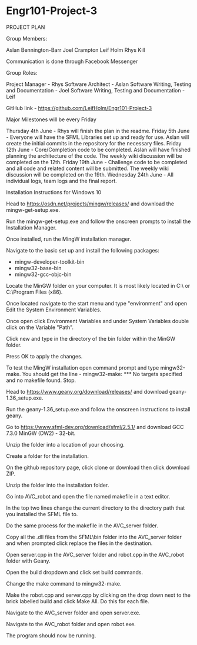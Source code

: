 # Engr101-Project-3

PROJECT PLAN

Group Members:

Aslan Bennington-Barr
Joel Crampton
Leif Holm
Rhys Kill

Communication is done through Facebook Messenger

Group Roles:

Project Manager - Rhys
Software Architect - Aslan
Software Writing, Testing and Documentation - Joel
Software Writing, Testing and Documentation - Leif

GitHub link - https://github.com/LeifHolm/Engr101-Project-3

Major Milestones will be every Friday

Thursday 4th June - Rhys will finish the plan in the readme.
Friday 5th June - Everyone will have the SFML Libraries set up and ready for use. Aslan will create the initial commits in the repository for the necessary files.
Friday 12th June - Core/Completion code to be completed. Aslan will have finished planning the architecture of the code. The weekly wiki discussion will be completed on the 12th.
Friday 19th June - Challenge code to be completed and all code and related content will be submitted. The weekly wiki discussion will be completed on the 19th.
Wednesday 24th June - All individual logs, team logs and the final report.

Installation Instructions for Windows 10

Head to https://osdn.net/projects/mingw/releases/ and download the mingw-get-setup.exe.

Run the mingw-get-setup.exe and follow the onscreen prompts to install the Installation Manager.

Once installed, run the MingW installation manager.

Navigate to the basic set up and install the following packages: 
- mingw-developer-toolkit-bin
- mingw32-base-bin
- mingw32-gcc-objc-bin

Locate the MinGW folder on your computer. It is most likely located in C:\ or C:\Program Files (x86).

Once located navigate to the start menu and type "environment" and open Edit the System Environment Variables.

Once open click Environment Variables and under System Variables double click on the Variable "Path".

Click new and type in the directory of the bin folder within the MinGW folder.

Press OK to apply the changes.

To test the MingW installation open command prompt and type mingw32-make. You should get the line - mingw32-make: *** No targets specified and no makefile found.  Stop.

Head to https://www.geany.org/download/releases/ and download geany-1.36_setup.exe.

Run the geany-1.36_setup.exe and follow the onscreen instructions to install geany.

Go to https://www.sfml-dev.org/download/sfml/2.5.1/ and download GCC 7.3.0 MinGW (DW2) - 32-bit.

Unzip the folder into a location of your choosing.

Create a folder for the installation.

On the github repository page, click clone or download then click download ZIP.

Unzip the folder into the installation folder.

Go into AVC_robot and open the file named makefile in a text editor.

In the top two lines change the current directory to the directory path that you installed the SFML file to.

Do the same process for the makefile in the AVC_server folder.

Copy all the .dll files from the SFML\bin folder into the AVC_server folder and when prompted click replace the files in the destination.

Open server.cpp in the AVC_server folder and robot.cpp in the AVC_robot folder with Geany.

Open the build dropdown and click set build commands.

Change the make command to mingw32-make.

Make the robot.cpp and server.cpp by clicking on the drop down next to the brick labelled build and click Make All. Do this for each file.

Navigate to the AVC_server folder and open server.exe.

Navigate to the AVC_robot folder and open robot.exe.

The program should now be running.
